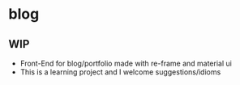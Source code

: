 # blog
## WIP 

- Front-End for blog/portfolio made with re-frame and material ui
- This is a learning project and I welcome suggestions/idioms